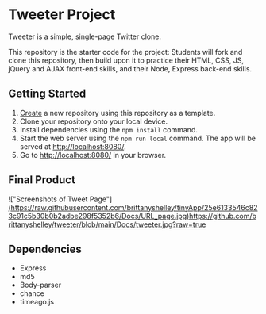 # Tweeter Project

Tweeter is a simple, single-page Twitter clone.

This repository is the starter code for the project: Students will fork and clone this repository, then build upon it to practice their HTML, CSS, JS, jQuery and AJAX front-end skills, and their Node, Express back-end skills.

## Getting Started

1. [Create](https://docs.github.com/en/repositories/creating-and-managing-repositories/creating-a-repository-from-a-template) a new repository using this repository as a template.
2. Clone your repository onto your local device.
3. Install dependencies using the `npm install` command.
3. Start the web server using the `npm run local` command. The app will be served at <http://localhost:8080/>.
4. Go to <http://localhost:8080/> in your browser.

## Final Product

!["Screenshots of Tweet Page"][(https://raw.githubusercontent.com/brittanyshelley/tinyApp/25e6133546c823c91c5b30b0b2adbe298f5352b6/Docs/URL_page.jpg)](https://github.com/brittanyshelley/tweeter/blob/main/Docs/tweeter.jpg?raw=true)https://github.com/brittanyshelley/tweeter/blob/main/Docs/tweeter.jpg?raw=true



## Dependencies

- Express
- md5 
- Body-parser
- chance
- timeago.js
